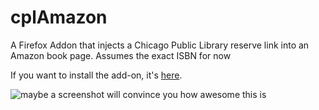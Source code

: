 # cplAmazon

A Firefox Addon that injects a Chicago Public Library reserve link
into an Amazon book page. Assumes the exact ISBN for now

If you want to install the add-on, it's <a
href="http://cmcavoy.github.io/cplAmazon/cplamazon.xpi">here</a>.

![maybe a screenshot will convince you how awesome this is](http://cmcavoy.github.io/cplAmazon/screenshot.png)
